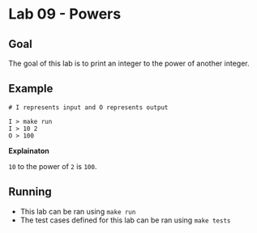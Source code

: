 # Lab 09 - Powers

## Goal

The goal of this lab is to print an integer to the power of another integer.

## Example

```
# I represents input and O represents output

I > make run
I > 10 2
O > 100
```

**Explainaton**

`10` to the power of `2` is `100`.

## Running

- This lab can be ran using `make run`
- The test cases defined for this lab can be ran using `make tests`